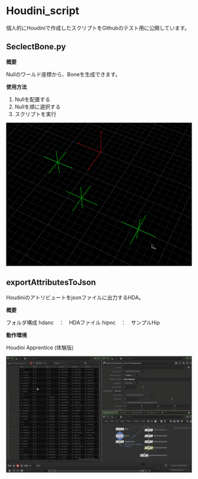 # Houdini_script

個人的にHoudiniで作成したスクリプトをGithubのテスト用に公開しています。

## SeclectBone.py

**概要**

Nullのワールド座標から、Boneを生成できます。

**使用方法**

1. Nullを配置する
2. Nullを順に選択する
3. スクリプトを実行

![demo](https://github.com/4jigenshiteiC/Houdini_script/blob/gif/Gif/BoneSet.gif)

## exportAttributesToJson

Houdiniのアトリビュートをjsonファイルに出力するHDA。

**概要**

フォルダ構成
  hdanc　：　HDAファイル
  hipnc　：　サンプルHip
  
**動作環境**

Houdini Apprentice (体験版)

![demo](https://github.com/4jigenshiteiC/Houdini_script/blob/gif/Gif/outputAttributes.gif)
  
  
